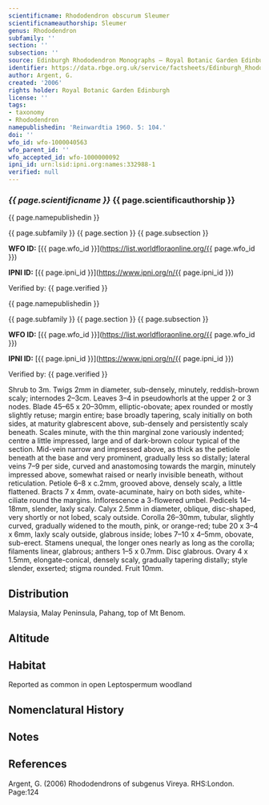 ```yaml
---
scientificname: Rhododendron obscurum Sleumer
scientificnameauthorship: Sleumer
genus: Rhododendron
subfamily: ''
section: ''
subsection: ''
source: Edinburgh Rhododendron Monographs – Royal Botanic Garden Edinburgh
identifier: https://data.rbge.org.uk/service/factsheets/Edinburgh_Rhododendron_Monographs.xhtml
author: Argent, G.
created: '2006'
rights holder: Royal Botanic Garden Edinburgh
license: ''
tags:
- taxonomy
- Rhododendron
namepublishedin: 'Reinwardtia 1960. 5: 104.'
doi: ''
wfo_id: wfo-1000040563
wfo_parent_id: ''
wfo_accepted_id: wfo-1000000092
ipni_id: urn:lsid:ipni.org:names:332988-1
verified: null
---
```

### _{{ page.scientificname }}_ {{ page.scientificauthorship }}
 {{ page.namepublishedin }}

{{ page.subfamily }} {{ page.section }} {{ page.subsection }}

**WFO ID:** [{{ page.wfo_id }}](https://list.worldfloraonline.org/{{ page.wfo_id }})

**IPNI ID:** [{{ page.ipni_id }}](https://www.ipni.org/n/{{ page.ipni_id }})

Verified by: {{ page.verified }}

 {{ page.namepublishedin }}

{{ page.subfamily }} {{ page.section }} {{ page.subsection }}

**WFO ID:** [{{ page.wfo_id }}](https://list.worldfloraonline.org/{{ page.wfo_id }})

**IPNI ID:** [{{ page.ipni_id }}](https://www.ipni.org/n/{{ page.ipni_id }})

Verified by: {{ page.verified }}



Shrub to 3m. Twigs 2mm in diameter, sub-densely, minutely, reddish-brown scaly; internodes 2–3cm. Leaves 3–4 in pseudowhorls at the upper 2 or 3 nodes. Blade 45–65 x 20–30mm, elliptic-obovate; apex rounded or mostly slightly retuse; margin entire; base broadly tapering, scaly initially on both sides, at maturity glabrescent above, sub-densely and persistently scaly beneath. Scales minute, with the thin marginal zone variously indented; centre a little impressed, large and of dark-brown colour typical of the section. Mid-vein narrow and impressed above, as thick as the petiole beneath at the base and very prominent, gradually less so distally; lateral veins 7–9 per side, curved and anastomosing towards the margin, minutely impressed above, somewhat raised or nearly invisible beneath, without reticulation. Petiole 6–8 x c.2mm, grooved above, densely scaly, a little flattened. Bracts 7 x 4mm, ovate-acuminate, hairy on both sides, white-ciliate round the margins. Inflorescence a 3-­flowered umbel. Pedicels 14–18mm, slender, laxly scaly. Calyx 2.5mm in diameter, oblique, disc-shaped, very shortly or not lobed, scaly outside. Corolla 26–30mm, tubular, slightly curved, gradually widened to the mouth, pink, or orange-red; tube 20 x 3–4 x 6mm, laxly scaly outside, glabrous inside; lobes 7–10 x 4–5mm, obovate, sub-erect. Stamens unequal, the longer ones nearly as long as the corolla; filaments linear, glabrous; anthers 1–5 x 0.7mm. Disc glabrous. Ovary 4 x 1.5mm, elongate-­conical, densely scaly, gradually tapering distally; style slender, exserted; stigma rounded. Fruit 10mm.

## Distribution
Malaysia, Malay Peninsula, Pahang, top of Mt Benom.

## Altitude


## Habitat
Reported as common in open Leptospermum woodland

## Nomenclatural History

                       
## Notes


## References

Argent, G. (2006) Rhododendrons of subgenus Vireya. RHS:London. Page:124
